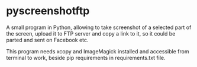 # pyscreenshotftp
A small program in Python, allowing to take screenshot of a selected part of the screen, upload it to FTP server and copy a link to it, so it could be parted and sent on Facebook etc.

This program needs xcopy and ImageMagick installed and accessible from terminal
to work, beside pip requirements in requirements.txt file.
